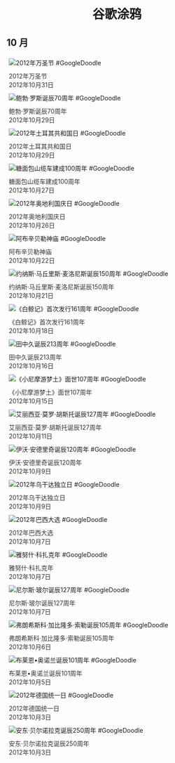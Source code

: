 
<h1 align="center"> 谷歌涂鸦 </h1>




## 10 月

<div class="image">


<img src="" alt="2012年万圣节 #GoogleDoodle" style="margin: 5px"/>
<div class="info" style="font-size: 14px; color:#333333; margin:5px"><div class="title">2012年万圣节</div><div class="date">2012年10月31日</div></div>

<img src="" alt="鲍勃·罗斯诞辰70周年 #GoogleDoodle" style="margin: 5px"/>
<div class="info" style="font-size: 14px; color:#333333; margin:5px"><div class="title">鲍勃·罗斯诞辰70周年</div><div class="date">2012年10月29日</div></div>

<img src="" alt="2012年土耳其共和国日 #GoogleDoodle" style="margin: 5px"/>
<div class="info" style="font-size: 14px; color:#333333; margin:5px"><div class="title">2012年土耳其共和国日</div><div class="date">2012年10月29日</div></div>

<img src="" alt="糖面包山缆车建成100周年 #GoogleDoodle" style="margin: 5px"/>
<div class="info" style="font-size: 14px; color:#333333; margin:5px"><div class="title">糖面包山缆车建成100周年</div><div class="date">2012年10月27日</div></div>

<img src="" alt="2012年奥地利国庆日 #GoogleDoodle" style="margin: 5px"/>
<div class="info" style="font-size: 14px; color:#333333; margin:5px"><div class="title">2012年奥地利国庆日</div><div class="date">2012年10月26日</div></div>

<img src="" alt="阿布辛贝勒神庙 #GoogleDoodle" style="margin: 5px"/>
<div class="info" style="font-size: 14px; color:#333333; margin:5px"><div class="title">阿布辛贝勒神庙</div><div class="date">2012年10月22日</div></div>

<img src="" alt="约纳斯·马丘里斯·麦洛尼斯诞辰150周年 #GoogleDoodle" style="margin: 5px"/>
<div class="info" style="font-size: 14px; color:#333333; margin:5px"><div class="title">约纳斯·马丘里斯·麦洛尼斯诞辰150周年</div><div class="date">2012年10月21日</div></div>

<img src="" alt="《白鲸记》首次发行161周年 #GoogleDoodle" style="margin: 5px"/>
<div class="info" style="font-size: 14px; color:#333333; margin:5px"><div class="title">《白鲸记》首次发行161周年</div><div class="date">2012年10月18日</div></div>

<img src="" alt="田中久诞辰213周年 #GoogleDoodle" style="margin: 5px"/>
<div class="info" style="font-size: 14px; color:#333333; margin:5px"><div class="title">田中久诞辰213周年</div><div class="date">2012年10月16日</div></div>

<img src="" alt="《小尼摩游梦土》面世107周年 #GoogleDoodle" style="margin: 5px"/>
<div class="info" style="font-size: 14px; color:#333333; margin:5px"><div class="title">《小尼摩游梦土》面世107周年</div><div class="date">2012年10月15日</div></div>

<img src="" alt="艾丽西亚·莫罗·胡斯托诞辰127周年 #GoogleDoodle" style="margin: 5px"/>
<div class="info" style="font-size: 14px; color:#333333; margin:5px"><div class="title">艾丽西亚·莫罗·胡斯托诞辰127周年</div><div class="date">2012年10月11日</div></div>

<img src="" alt="伊沃·安德里奇诞辰120周年 #GoogleDoodle" style="margin: 5px"/>
<div class="info" style="font-size: 14px; color:#333333; margin:5px"><div class="title">伊沃·安德里奇诞辰120周年</div><div class="date">2012年10月9日</div></div>

<img src="" alt="2012年乌干达独立日 #GoogleDoodle" style="margin: 5px"/>
<div class="info" style="font-size: 14px; color:#333333; margin:5px"><div class="title">2012年乌干达独立日</div><div class="date">2012年10月9日</div></div>

<img src="" alt="2012年巴西大选 #GoogleDoodle" style="margin: 5px"/>
<div class="info" style="font-size: 14px; color:#333333; margin:5px"><div class="title">2012年巴西大选</div><div class="date">2012年10月7日</div></div>

<img src="" alt="雅努什·科扎克年 #GoogleDoodle" style="margin: 5px"/>
<div class="info" style="font-size: 14px; color:#333333; margin:5px"><div class="title">雅努什·科扎克年</div><div class="date">2012年10月7日</div></div>

<img src="" alt="尼尔斯·玻尔诞辰127周年 #GoogleDoodle" style="margin: 5px"/>
<div class="info" style="font-size: 14px; color:#333333; margin:5px"><div class="title">尼尔斯·玻尔诞辰127周年</div><div class="date">2012年10月7日</div></div>

<img src="" alt="弗朗希斯科·加比隆多·索勒诞辰105周年 #GoogleDoodle" style="margin: 5px"/>
<div class="info" style="font-size: 14px; color:#333333; margin:5px"><div class="title">弗朗希斯科·加比隆多·索勒诞辰105周年</div><div class="date">2012年10月6日</div></div>

<img src="" alt="布莱恩•奥诺兰诞辰101周年 #GoogleDoodle" style="margin: 5px"/>
<div class="info" style="font-size: 14px; color:#333333; margin:5px"><div class="title">布莱恩•奥诺兰诞辰101周年</div><div class="date">2012年10月5日</div></div>

<img src="" alt="2012年德国统一日 #GoogleDoodle" style="margin: 5px"/>
<div class="info" style="font-size: 14px; color:#333333; margin:5px"><div class="title">2012年德国统一日</div><div class="date">2012年10月3日</div></div>

<img src="" alt="安东·贝尔诺拉克诞辰250周年 #GoogleDoodle" style="margin: 5px"/>
<div class="info" style="font-size: 14px; color:#333333; margin:5px"><div class="title">安东·贝尔诺拉克诞辰250周年</div><div class="date">2012年10月3日</div></div>

</div>









